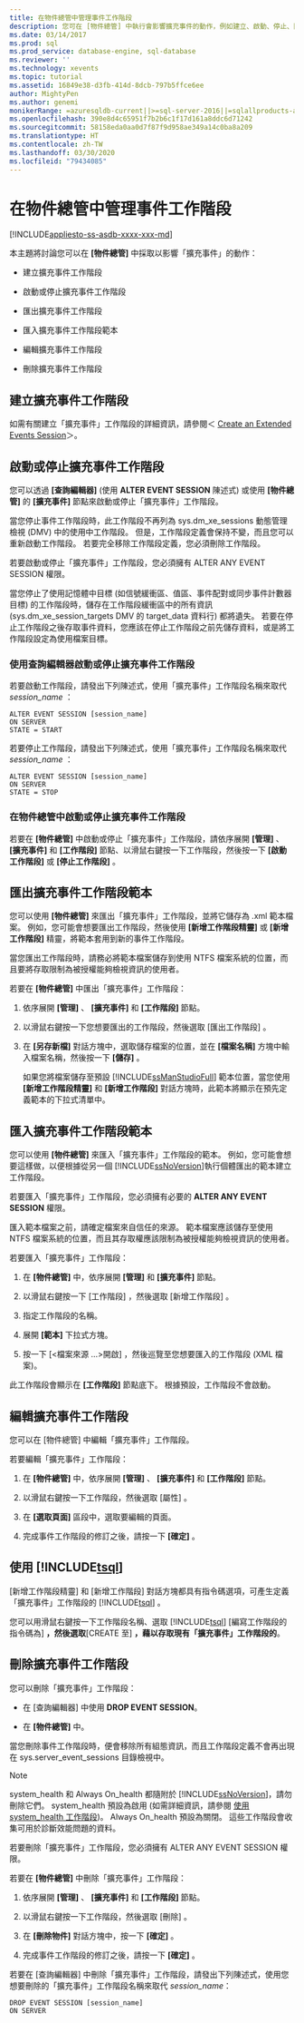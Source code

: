 ```yaml
---
title: 在物件總管中管理事件工作階段
description: 您可在 [物件總管] 中執行會影響擴充事件的動作，例如建立、啟動、停止、匯出、匯入、編輯或刪除擴充事件工作階段。
ms.date: 03/14/2017
ms.prod: sql
ms.prod_service: database-engine, sql-database
ms.reviewer: ''
ms.technology: xevents
ms.topic: tutorial
ms.assetid: 16849e38-d3fb-414d-8dcb-797b5ffce6ee
author: MightyPen
ms.author: genemi
monikerRange: =azuresqldb-current||>=sql-server-2016||=sqlallproducts-allversions||>=sql-server-linux-2017||=azuresqldb-mi-current
ms.openlocfilehash: 390e8d4c65951f7b2b6c1f17d161a8ddc6d71242
ms.sourcegitcommit: 58158eda0aa0d7f87f9d958ae349a14c0ba8a209
ms.translationtype: HT
ms.contentlocale: zh-TW
ms.lasthandoff: 03/30/2020
ms.locfileid: "79434085"
---
```

# <a name="manage-event-sessions-in-the-object-explorer"></a>在物件總管中管理事件工作階段

[!INCLUDE[appliesto-ss-asdb-xxxx-xxx-md](../../includes/appliesto-ss-asdb-xxxx-xxx-md.md)]

  本主題將討論您可以在 **[物件總管]** 中採取以影響「擴充事件」的動作：  
  
-   建立擴充事件工作階段  
  
-   啟動或停止擴充事件工作階段  
  
-   匯出擴充事件工作階段  
  
-   匯入擴充事件工作階段範本  
  
-   編輯擴充事件工作階段  
  
-   刪除擴充事件工作階段  
  
## <a name="create-an-extended-events-session"></a>建立擴充事件工作階段  
 如需有關建立「擴充事件」工作階段的詳細資訊，請參閱＜ [Create an Extended Events Session](https://msdn.microsoft.com/library/34b1e95a-a80e-4aca-9201-abde47f2ca74)＞。  
  
## <a name="starting-or-stopping-an-extended-events-session"></a>啟動或停止擴充事件工作階段  
 您可以透過 **[查詢編輯器]** (使用 **ALTER EVENT SESSION** 陳述式) 或使用 **[物件總管]** 的 **[擴充事件]** 節點來啟動或停止「擴充事件」工作階段。  
  
 當您停止事件工作階段時，此工作階段不再列為 sys.dm_xe_sessions 動態管理檢視 (DMV) 中的使用中工作階段。 但是，工作階段定義會保持不變，而且您可以重新啟動工作階段。 若要完全移除工作階段定義，您必須刪除工作階段。  
  
 若要啟動或停止「擴充事件」工作階段，您必須擁有 ALTER ANY EVENT SESSION 權限。  
  
 當您停止了使用記憶體中目標 (如信號緩衝區、值區、事件配對或同步事件計數器目標) 的工作階段時，儲存在工作階段緩衝區中的所有資訊 (sys.dm_xe_session_targets DMV 的 target_data 資料行) 都將遺失。 若要在停止工作階段之後存取事件資料，您應該在停止工作階段之前先儲存資料，或是將工作階段設定為使用檔案目標。  
  
### <a name="start-or-stop-an-extended-events-session-using-query-editor"></a>使用查詢編輯器啟動或停止擴充事件工作階段  
 若要啟動工作階段，請發出下列陳述式，使用「擴充事件」工作階段名稱來取代 *session_name* ：  
  
```  
ALTER EVENT SESSION [session_name]  
ON SERVER  
STATE = START  
```  
  
 若要停止工作階段，請發出下列陳述式，使用「擴充事件」工作階段名稱來取代 *session_name* ：  
  
```  
ALTER EVENT SESSION [session_name]  
ON SERVER  
STATE = STOP  
```  
  
### <a name="start-or-stop-an-extended-events-session-in-object-explorer"></a>在物件總管中啟動或停止擴充事件工作階段  
 若要在 **[物件總管]** 中啟動或停止「擴充事件」工作階段，請依序展開 **[管理]** 、 **[擴充事件]** 和 **[工作階段]** 節點、以滑鼠右鍵按一下工作階段，然後按一下 **[啟動工作階段]** 或 **[停止工作階段]** 。  
  
## <a name="export-an-extended-events-session-template"></a>匯出擴充事件工作階段範本  
 您可以使用 **[物件總管]** 來匯出「擴充事件」工作階段，並將它儲存為 .xml 範本檔案。 例如，您可能會想要匯出工作階段，然後使用 **[新增工作階段精靈]** 或 **[新增工作階段]** 精靈，將範本套用到新的事件工作階段。  
  
 當您匯出工作階段時，請務必將範本檔案儲存到使用 NTFS 檔案系統的位置，而且要將存取限制為被授權能夠檢視資訊的使用者。  
  
 若要在 **[物件總管]** 中匯出「擴充事件」工作階段：  
  
1.  依序展開 **[管理]** 、 **[擴充事件]** 和 **[工作階段]** 節點。  
  
2.  以滑鼠右鍵按一下您想要匯出的工作階段，然後選取 [匯出工作階段]  。  
  
3.  在 **[另存新檔]** 對話方塊中，選取儲存檔案的位置，並在 **[檔案名稱]** 方塊中輸入檔案名稱，然後按一下 **[儲存]** 。  
  
     如果您將檔案儲存至預設 [!INCLUDE[ssManStudioFull](../../includes/ssmanstudiofull-md.md)] 範本位置，當您使用 **[新增工作階段精靈]** 和 **[新增工作階段]** 對話方塊時，此範本將顯示在預先定義範本的下拉式清單中。  
  
## <a name="import-an-extended-events-session-template"></a>匯入擴充事件工作階段範本  
 您可以使用 **[物件總管]** 來匯入「擴充事件」工作階段的範本。 例如，您可能會想要這樣做，以便根據從另一個 [!INCLUDE[ssNoVersion](../../includes/ssnoversion-md.md)]執行個體匯出的範本建立工作階段。  
  
 若要匯入「擴充事件」工作階段，您必須擁有必要的 **ALTER ANY EVENT SESSION** 權限。  
  
 匯入範本檔案之前，請確定檔案來自信任的來源。 範本檔案應該儲存至使用 NTFS 檔案系統的位置，而且其存取權應該限制為被授權能夠檢視資訊的使用者。  
  
 若要匯入「擴充事件」工作階段：  
  
1.  在 **[物件總管]** 中，依序展開 **[管理]** 和 **[擴充事件]** 節點。  
  
2.  以滑鼠右鍵按一下 [工作階段]  ，然後選取 [新增工作階段]  。  
  
3.  指定工作階段的名稱。  
  
4.  展開 **[範本]** 下拉式方塊。  
  
5.  按一下 [\<檔案來源 …>開啟]  ，然後巡覽至您想要匯入的工作階段 (XML 檔案)。  
  
 此工作階段會顯示在 **[工作階段]** 節點底下。 根據預設，工作階段不會啟動。  
  
## <a name="edit-an-extended-events-session"></a>編輯擴充事件工作階段  
 您可以在 [物件總管] 中編輯「擴充事件」工作階段。  
  
 若要編輯「擴充事件」工作階段：  
  
1.  在 **[物件總管]** 中，依序展開 **[管理]** 、 **[擴充事件]** 和 **[工作階段]** 節點。  
  
2.  以滑鼠右鍵按一下工作階段，然後選取 [屬性]  。  
  
3.  在 **[選取頁面]** 區段中，選取要編輯的頁面。  
  
4.  完成事件工作階段的修訂之後，請按一下 **[確定]** 。  
  
## <a name="script-an-event-session-definition-using-tsql"></a>使用 [!INCLUDE[tsql](../../includes/tsql-md.md)]  
 [新增工作階段精靈] 和 [新增工作階段] 對話方塊都具有指令碼選項，可產生定義「擴充事件」工作階段的 [!INCLUDE[tsql](../../includes/tsql-md.md)] 。  
  
 您可以用滑鼠右鍵按一下工作階段名稱、選取 [!INCLUDE[tsql](../../includes/tsql-md.md)] [編寫工作階段的指令碼為] **，然後選取**[CREATE 至] **，藉以存取現有「擴充事件」工作階段的**。  
  
## <a name="delete-an-extended-events-session"></a>刪除擴充事件工作階段  
 您可以刪除「擴充事件」工作階段：  
  
-   在 [查詢編輯器] 中使用 **DROP EVENT SESSION**。  
  
-   在 **[物件總管]** 中。  
  
 當您刪除事件工作階段時，便會移除所有組態資訊，而且工作階段定義不會再出現在 sys.server_event_sessions 目錄檢視中。  
  
> [!NOTE]  
>  system_health 和 Always On_health 都隨附於 [!INCLUDE[ssNoVersion](../../includes/ssnoversion-md.md)]，請勿刪除它們。 system_health 預設為啟用 (如需詳細資訊，請參閱 [使用 system_health 工作階段](../../relational-databases/extended-events/use-the-system-health-session.md))。 Always On_health 預設為關閉。 這些工作階段會收集可用於診斷效能問題的資料。  
  
 若要刪除「擴充事件」工作階段，您必須擁有 ALTER ANY EVENT SESSION 權限。  
  
 若要在 **[物件總管]** 中刪除「擴充事件」工作階段：  
  
1.  依序展開 **[管理]** 、 **[擴充事件]** 和 **[工作階段]** 節點。  
  
2.  以滑鼠右鍵按一下工作階段，然後選取 [刪除]  。  
  
3.  在 **[刪除物件]** 對話方塊中，按一下 **[確定]** 。  
  
4.  完成事件工作階段的修訂之後，請按一下 **[確定]** 。  
  
 若要在 [查詢編輯器]  中刪除「擴充事件」工作階段，請發出下列陳述式，使用您想要刪除的「擴充事件」工作階段名稱來取代 *session_name*：  
  
```  
DROP EVENT SESSION [session_name]  
ON SERVER  
```  
  
  
